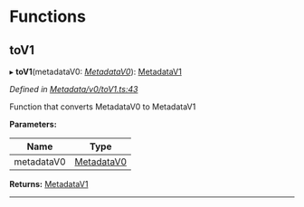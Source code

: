

# Functions

<a id="tov1"></a>

##  toV1

▸ **toV1**(metadataV0: *[MetadataV0](../classes/_metadata_v0_metadata_.metadatav0.md)*): [MetadataV1](../classes/_metadata_v1_metadata_.metadatav1.md)

*Defined in [Metadata/v0/toV1.ts:43](https://github.com/polkadot-js/api/blob/c366ede/packages/types/src/Metadata/v0/toV1.ts#L43)*

Function that converts MetadataV0 to MetadataV1

**Parameters:**

| Name | Type |
| ------ | ------ |
| metadataV0 | [MetadataV0](../classes/_metadata_v0_metadata_.metadatav0.md) |

**Returns:** [MetadataV1](../classes/_metadata_v1_metadata_.metadatav1.md)

___

